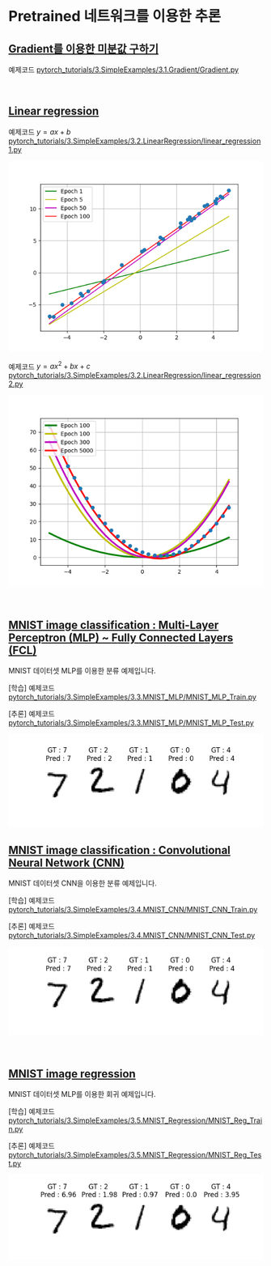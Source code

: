 
<br>

# Pretrained 네트워크를 이용한 추론

## [Gradient를 이용한 미분값 구하기](https://github.com/wooni-github/pytorch_tutorials/blob/main/3.SimpleExamples/3.1.Gradient/README.md)
예제코드 [pytorch_tutorials/3.SimpleExamples/3.1.Gradient/Gradient.py](https://github.com/wooni-github/pytorch_tutorials/blob/main/3.SimpleExamples/3.1.Gradient/Gradient.py)

<br>

## [Linear regression](https://github.com/wooni-github/pytorch_tutorials/blob/main/3.SimpleExamples/3.2.LinearRegression/README.md)
예제코드 $y = ax + b$ [pytorch_tutorials/3.SimpleExamples/3.2.LinearRegression/linear_regression1.py](https://github.com/wooni-github/pytorch_tutorials/blob/main/3.SimpleExamples/3.2.LinearRegression/linear_regression1.py)

![linear_regression1_image](3.2.LinearRegression/linear_regression1.png)

예제코드 $y = ax^2 + bx + c$ [pytorch_tutorials/3.SimpleExamples/3.2.LinearRegression/linear_regression2.py](https://github.com/wooni-github/pytorch_tutorials/blob/main/3.SimpleExamples/3.2.LinearRegression/linear_regression2.py)

![linear_regression2_image](3.2.LinearRegression/linear_regression2.png)

<br>

## [MNIST image classification : **M**ulti-**L**ayer **P**erceptron (**MLP**) ~ **F**ully **C**onnected **L**ayers (**FCL**)](https://github.com/wooni-github/pytorch_tutorials/blob/main/3.SimpleExamples/3.3.MNIST_MLP/README.md)

MNIST 데이터셋 MLP를 이용한 분류 예제입니다.

[학습] 예제코드 [pytorch_tutorials/3.SimpleExamples/3.3.MNIST_MLP/MNIST_MLP_Train.py](https://github.com/wooni-github/pytorch_tutorials/blob/main/3.SimpleExamples/3.3.MNIST_MLP/MNIST_MLP_Train.py)

[추론] 예제코드 [pytorch_tutorials/3.SimpleExamples/3.3.MNIST_MLP/MNIST_MLP_Test.py](https://github.com/wooni-github/pytorch_tutorials/blob/main/3.SimpleExamples/3.3.MNIST_MLP/MNIST_MLP_Test.py)

![MLP_image](3.3.MNIST_MLP/MNIST_MLP.png)

## [MNIST image classification : **C**onvolutional **N**eural **N**etwork (**CNN**)](https://github.com/wooni-github/pytorch_tutorials/blob/main/3.SimpleExamples/3.4.MNIST_CNN/README.md)

MNIST 데이터셋 CNN을 이용한 분류 예제입니다.

[학습] 예제코드 [pytorch_tutorials/3.SimpleExamples/3.4.MNIST_CNN/MNIST_CNN_Train.py](https://github.com/wooni-github/pytorch_tutorials/blob/main/3.SimpleExamples/3.4.MNIST_CNN/MNIST_CNN_Train.py)

[추론] 예제코드 [pytorch_tutorials/3.SimpleExamples/3.4.MNIST_CNN/MNIST_CNN_Test.py](https://github.com/wooni-github/pytorch_tutorials/blob/main/3.SimpleExamples/3.4.MNIST_CNN/MNIST_CNN_Test.py)

![MLP_image](3.4.MNIST_CNN/MNIST_CNN.png)

<br>

## [MNIST image regression](https://github.com/wooni-github/pytorch_tutorials/blob/main/3.SimpleExamples/3.5.MNIST_Regression/README.md)

MNIST 데이터셋 MLP를 이용한 회귀 예제입니다.

[학습] 예제코드 [pytorch_tutorials/3.SimpleExamples/3.5.MNIST_Regression/MNIST_Reg_Train.py](https://github.com/wooni-github/pytorch_tutorials/blob/main/3.SimpleExamples/3.5.MNIST_Regression/MNIST_Reg_Train.py)

[추론] 예제코드 [pytorch_tutorials/3.SimpleExamples/3.5.MNIST_Regression/MNIST_Reg_Test.py](https://github.com/wooni-github/pytorch_tutorials/blob/main/3.SimpleExamples/3.5.MNIST_Regression/MNIST_Reg_Test.py)

![MLP_image](3.5.MNIST_Regression/MNIST_Reg.png)
